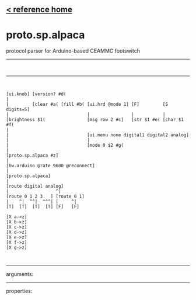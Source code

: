 [< reference home](index.html)
---

# proto.sp.alpaca


protocol parser for Arduino-based CEAMMC footswitch

---

<br>


---


```


[ui.knob] [version? #d(
|
|         [clear #a( [fill #b( [ui.hrd @mode 1] [F]         [S digits=5]
|                              |                |           |
[brightness $1(                [msg row 2 #c]   [str $1 #e( [char $1 #f(
|
|                              [ui.menu none digital1 digital2 analog]
|                              |
|                              [mode 0 $2 #g(
|
[proto.sp.alpaca #z]
|
[hw.arduino @rate 9600 @reconnect]
|
[proto.sp.alpaca]
|
[route digital analog]
|                  ^|
[route 0 1 2 3   ] [route 0 1]
|    ^|  ^^|  ^^^| |     ^|
[T]  [T]  [T]  [T] [F]   [F]

[X a->z]
[X b->z]
[X c->z]
[X d->z]
[X e->z]
[X f->z]
[X g->z]

            
```

---
arguments:


---
properties:


